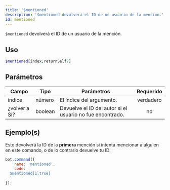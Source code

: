```yaml
---
title: '$mentioned'
description: '$mentioned devolverá el ID de un usuario de la mención.'
id: mentioned
---
```


`$mentioned` devolverá el ID de un usuario de la mención.

## Uso

```php
$mentioned[index;returnSelf?]
```

## Parámetros

| Campo         | Tipo    | Parámetros                                                | Requerido |
| ------------- | ------- | --------------------------------------------------------- |:---------:|
| índice        | número  | El índice del argumento.                                  | verdadero |
| ¿volver a Sí? | boolean | Devuelve el ID del autor si el usuario no fue encontrado. |    no     |

## Ejemplo(s)

Esto devolverá la ID de la **primera** mención si intenta mencionar a alguien en este comando, o de lo contrario devuelve tu ID:

```javascript
bot.command({
    name: 'mentioned',
    code: `
  $mentioned[1;true]
  `
});
```
